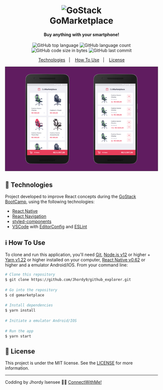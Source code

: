 <h1 align="center">
    <img alt="GoStack" src="https://storage.googleapis.com/golden-wind/bootcamp-gostack/header-desafios.png" />
    <br>
    GoMarketplace
</h1>

<h4 align="center">
  Buy anything with your smartphone!
</h4>
<p align="center">
  <img alt="GitHub top language" src="https://img.shields.io/github/languages/top/jhordy9/gomarketplace">

  <img alt="GitHub language count" src="https://img.shields.io/github/languages/count/jhordy9/gomarketplace">

  <img alt="GitHub code size in bytes" src="https://img.shields.io/github/languages/code-size/jhordy9/gomarketplace">

  <img alt="GitHub last commit" src="https://img.shields.io/github/last-commit/jhordy9/gomarketplace">


<p align="center">
  <a href="#rocket-technologies">Technologies</a>&nbsp;&nbsp;&nbsp;|&nbsp;&nbsp;&nbsp;
  <a href="#information_source-how-to-use">How To Use</a>&nbsp;&nbsp;&nbsp;|&nbsp;&nbsp;&nbsp;
  <a href="#memo-license">License</a>
</p>

<img alt="Explorer SVG" src="https://github.com/Jhordy9/gomarketplace/blob/master/assets/Group%2010.png" />

## :rocket: Technologies

Project developed to improve React concepts during the [GoStack BootCamp](https://rocketseat.com.br/bootcamp), using the following technologies:

-  [React Native](https://reactnative.dev/)
-  [React Navigation](https://reactnavigation.org/)
-  [styled-components](https://www.styled-components.com/)
-  [VSCode][vc] with [EditorConfig][vceditconfig] and [ESLint][vceslint]

## :information_source: How To Use

To clone and run this application, you'll need [Git](https://git-scm.com), [Node.js v12][nodejs] or higher + [Yarn v1.22][yarn] or higher installed on your computer, [React Native v0.62][reactnative] or higher and a emulator Android/IOS. From your command line:

```bash
# Clone this repository
$ git clone https://github.com/Jhordy9/github_explorer.git

# Go into the repository
$ cd gomarketplace

# Install dependencies
$ yarn install

# Initiate a emulator Android/IOS

# Run the app
$ yarn start
```

## :memo: License
This project is under the MIT license. See the [LICENSE](https://github.com/Jhordy9/gomarketplace/blob/master/LICENSE) for more information.

---

Codding by Jhordy Isensee 👨‍💻 [ConnectWithMe!](https://www.linkedin.com/in/jhordyisensee/)

[nodejs]: https://nodejs.org/
[yarn]: https://yarnpkg.com/
[vc]: https://code.visualstudio.com/
[vceditconfig]: https://marketplace.visualstudio.com/items?itemName=EditorConfig.EditorConfig
[vceslint]: https://marketplace.visualstudio.com/items?itemName=dbaeumer.vscode-eslint
[reactnative]: https://reactnative.dev/
